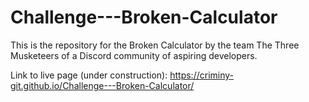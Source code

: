 # Challenge---Broken-Calculator

This is the repository for the Broken Calculator by the team The Three Musketeers of a Discord community of aspiring developers.

Link to live page (under construction): https://criminy-git.github.io/Challenge---Broken-Calculator/
